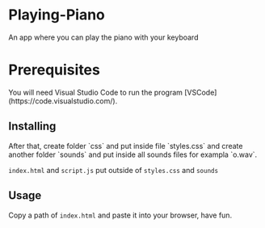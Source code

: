 # Playing-Piano
An app where you can play the piano with your keyboard

<h1> Prerequisites </h1>
You will need Visual Studio Code to run the program [VSCode](https://code.visualstudio.com/).

<h2>Installing</h2>
After that, create folder `css` and put inside file `styles.css` and create another folder `sounds` and put inside all sounds files 
for exampla `o.wav`.

`index.html` and `script.js` put outside of `styles.css` and `sounds`

<h2>Usage</h2>

Copy a path of `index.html` and paste it into your browser, have fun.
